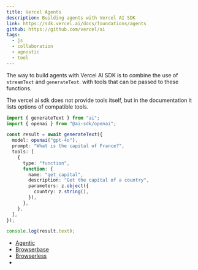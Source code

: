 ```yaml
---
title: Vercel Agents
description: Building agents with Vercel AI SDK
link: https://sdk.vercel.ai/docs/foundations/agents
github: https://github.com/vercel/ai
tags:
  - js
  - collaboration
  - agnostic
  - tool
---
```


The way to build agents with Vercel AI SDK is to combine the use of `streamText` and `generateText`.
with tools that can be passed to these functions.

The vercel ai sdk does not provide tools itself, but in the documentation it lists options of compatible tools.


```ts
import { generateText } from "ai";
import { openai } from "@ai-sdk/openai";

const result = await generateText({
  model: openai("gpt-4o"),
  prompt: "What is the capital of France?",
  tools: [
    {
      type: "function",
      function: {
        name: "get_capital",
        description: "Get the capital of a country",
        parameters: z.object({
          country: z.string(),
        }),
      },
    },
  ],
});

console.log(result.text);
```

- [Agentic](https://github.com/transitive-bullshit/agentic)
- [Browserbase](https://docs.browserbase.com/integrations/vercel-ai/introduction)
- [Browserless](https://docs.browserless.io/ai-integrations/vercel-ai-sdk)
- [](https://smithery.ai/docs/use/connect)